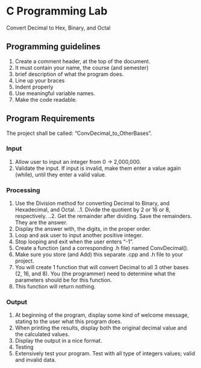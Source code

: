 
# C Programming Lab
Convert Decimal to Hex, Binary, and Octal


## Programming guidelines
1. Create a comment header, at the top of the document.
2. It must contain your name, the course (and semester)
3. brief description of what the program does.
4. Line up your braces
5. Indent properly
6. Use meaningful variable names.
7. Make the code readable.

## Program Requirements
The project shall be called: “ConvDecimal_to_OtherBases”.

### Input
1. Allow user to input an integer from 0 -> 2,000,000.
2. Validate the input.  If input is invalid, make them enter a value again (while), until they enter a valid value.

### Processing
1. Use the Division method for converting Decimal to Binary, and Hexadecimal, and Octal.
..1. Divide the quotient by 2 or 16 or 8, respectively.
..2. Get the remainder after dividing. Save the remainders. They are the answer.
3. Display the answer with, the digits, in the proper order.
4. Loop and ask user to input another positive integer.
5. Stop looping and exit when the user enters “-1”.
6. Create a function (and a corresponding .h file) named ConvDecimal().
7. Make sure you store (and Add) this separate .cpp and .h file to your project.
8. You will create 1 function that will convert Decimal to all 3 other bases (2, 16, and 8). You (the programmer) need to determine what the parameters should be for this function.
9. This function will return nothing.

### Output
1. At beginning of the program, display some kind of welcome message, stating to the user what this program does.
2. When printing the results, display both the original decimal value and the calculated values. 
3. Display the output in a nice format.
4. Testing
5. Extensively test your program. Test with all type of integers values; valid and invalid data.
